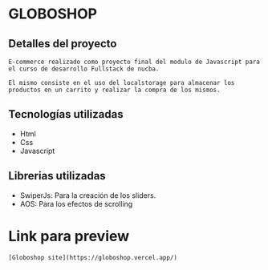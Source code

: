 # GLOBOSHOP

## Detalles del proyecto

    E-commerce realizado como proyecto final del modulo de Javascript para el curso de desarrollo Fullstack de nucba.

    El mismo consiste en el uso del localstorage para almacenar los productos en un carrito y realizar la compra de los mismos.

## Tecnologías utilizadas

- Html
- Css
- Javascript

## Librerias utilizadas

- SwiperJs: Para la creación de los sliders.
- AOS: Para los efectos de scrolling

# Link para preview

    [Globoshop site](https://globoshop.vercel.app/)
